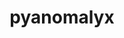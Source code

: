 ---
title: "pyanomalyx"
date: 
externalUrl: "https://github.com/budivoy/pyanomalyx"
summary: "pyanomalyx is a simple anomaly detection toolkit"
topics: ["python", "machine learning", "anomaly detection", "open-source"]
_build:
  render: "false"
  list: "local"
---